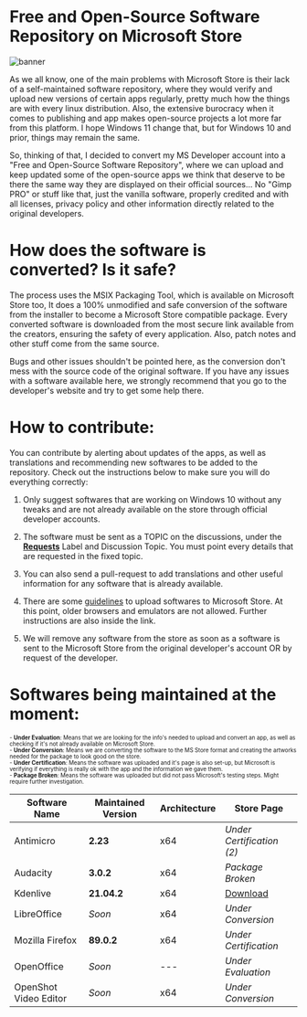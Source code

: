 # Free and Open-Source Software Repository on Microsoft Store

![banner](https://user-images.githubusercontent.com/21313332/124395717-fae21080-dcdb-11eb-8185-7470b2ee552f.png)

As we all know, one of the main problems with Microsoft Store is their lack of a self-maintained software repository, where they would verify and upload new versions of certain apps regularly, pretty much how the things are with every linux distribution. Also, the extensive burocracy when it comes to publishing and app makes open-source projects a lot more far from this platform. I hope Windows 11 change that, but for Windows 10 and prior, things may remain the same.

So, thinking of that, I decided to convert my MS Developer account into a "Free and Open-Source Software Repository", where we can upload and keep updated some of the open-source apps we think that deserve to be there the same way they are displayed on their official sources... No "Gimp PRO" or stuff like that, just the vanilla software, properly credited and with all licenses, privacy policy and other information directly related to the original developers.


# How does the software is converted? Is it safe?

The process uses the MSIX Packaging Tool, which is available on Microsoft Store too, It does a 100% unmodified and safe conversion of the software from the installer to become a Microsoft Store compatible package. Every converted software is downloaded from the most secure link available from the creators, ensuring the safety of every application. Also, patch notes and other stuff come from the same source.

Bugs and other issues shouldn't be pointed here, as the conversion don't mess with the source code of the original software. If you have any issues with a software available here, we strongly recommend that you go to the developer's website and try to get some help there.


# How to contribute:

You can contribute by alerting about updates of the apps, as well as translations and recommending new softwares to be added to the repository. Check out the instructions below to make sure you will do everything correctly:

1. Only suggest softwares that are working on Windows 10 without any tweaks and are not already available on the store through official developer accounts.

2. The software must be sent as a TOPIC on the discussions, under the **[Requests](https://github.com/mayrinck/FOSSonMicrosoftStore/discussions/categories/requests)** Label and Discussion Topic. You must point every details that are requested in the fixed topic.

3. You can also send a pull-request to add translations and other useful information for any software that is already available.

4. There are some [guidelines](https://docs.microsoft.com/en-us/windows/uwp/publish/store-policies) to upload softwares to Microsoft Store. At this point, older browsers and emulators are not allowed. Further instructions are also inside the link.

5. We will remove any software from the store as soon as a software is sent to the Microsoft Store from the original developer's account OR by request of the developer.


# Softwares being maintained at the moment:

<sub>
  <sup>
    - <b>Under Evaluation</b>: Means that we are looking for the info's needed to upload and convert an app, as well as checking if it's not already available on Microsoft Store.
    <br>
    - <b>Under Conversion</b>: Means we are converting the software to the MS Store format and creating the artworks needed for the package to look good on the store.
    <br>
    - <b>Under Certification</b>: Means the software was uploaded and it's page is also set-up, but Microsoft is verifying if everything is really ok with the app and the information we gave them.
    <br>
    - <b>Package Broken</b>: Means the software was uploaded but did not pass Microsoft's testing steps. Might require further investigation.
  </sup>
</sub>
<br>

| Software Name         | Maintained Version | Architecture | Store Page       |
| --------------------- | ------------------ | ------------ | ---------------- |
| Antimicro             | **2.23**           | x64          | *Under Certification (2)* |
| Audacity              | **3.0.2**          | x64          | *Package Broken* |
| Kdenlive              | **21.04.2**        | x64          | [Download](https://www.microsoft.com/en-us/p/kdenlive/9p07gfp9p554?activetab=pivot:overviewtab) |
| LibreOffice           | *Soon*             | x64          | *Under Conversion* |
| Mozilla Firefox       | **89.0.2**         | x64          | *Under Certification* |
| OpenOffice            | *Soon*             | ---          | *Under Evaluation* |
| OpenShot Video Editor | *Soon*             | x64          | *Under Conversion* |

